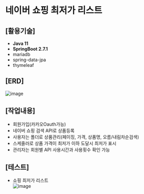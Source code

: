 # 네이버 쇼핑 최저가 리스트
## [활용기술] <br>
* **Java 11** <br>
* **SpringBoot 2.7.1**<br>
* mariadb<br>
* spring-data-jpa<br>
* thymeleaf<br> 

## [ERD]<br>
![image](https://github.com/MyoungSoo7/shopping_lowprice/assets/13523622/d1b090d8-1975-4c29-a46c-e424e8817f5a)<br>

## [작업내용]<br>
* 회원가입(카카오Oauth가능) 
* 네이버 쇼핑 검색 API로 상품등록
* 사용자는 폴더로 상품관리(페이징, 가격, 상품명, 오름/내림차순검색) 
* 스케줄러로 상품 가격이 최저가 이하 도달시 최저가 표시
* 관리자는 회원별 API 사용시간과 사용횟수 확인 가능

## [테스트]<br>

* 쇼핑 최저가 리스트<br>
![image](https://github.com/MyoungSoo7/shopping_lowprice/assets/13523622/2e9da15e-371f-4c62-943f-444d120318df)

